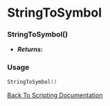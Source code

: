 # StringToSymbol

### StringToSymbol()
- ***Returns:*** 

### Usage

```Lua
StringToSymbol()
```


[Back To Scripting Documentation](../README.md)
